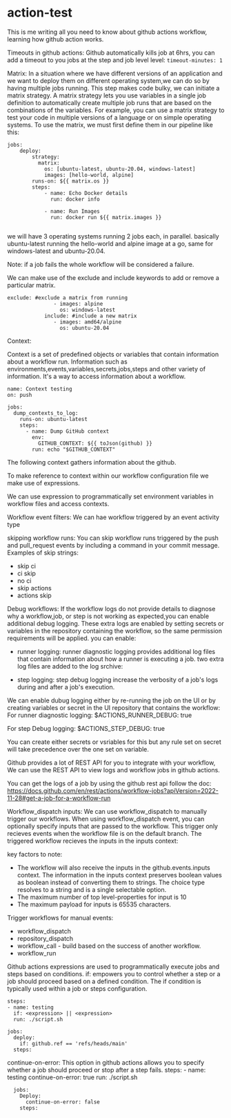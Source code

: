# action-test

This is me writing all you need to know about github actions workflow, learning how github action works.

Timeouts in github actions:
Github automatically kills job at 6hrs, you can add a timeout to you jobs at the step and job level level:
``` timeout-minutes: 1 ```

Matrix:
In a situation where we have different versions of an application and we want to deploy them on different operating system,we can do so by having multiple jobs running.  This step makes code bulky, we can initiate a matrix strategy. A matrix strategy lets you use variables in a single job definition to automatically create multiple job runs that are based on the combinations of the variables. For example, you can use a matrix strategy to test your code in multiple versions of a language or on simple operating systems. To use the matrix, we must first define them in our pipeline like this:

```
jobs:
    deploy:
        strategy: 
          matrix: 
            os: [ubuntu-latest, ubuntu-20.04, windows-latest]
            images: [hello-world, alpine]
        runs-on: ${{ matrix.os }}
        steps:
            - name: Echo Docker details
              run: docker info

            - name: Run Images
              run: docker run ${{ matrix.images }}


```

we will have 3 operating systems running 2 jobs each, in parallel. basically ubuntu-latest running the hello-world and alpine image at a go, same for windows-latest and ubuntu-20.04.

Note: if a job fails the whole workflow will be considered a failure.

We can make use of the exclude and include keywords to add or remove a particular matrix.

```
exclude: #exclude a matrix from running
               - images: alpine
                 os: windows-latest
            include: #include a new matrix
               - images: amd64/alpine
                 os: ubuntu-20.04
```

Context: 

Context is a set of predefined objects or variables that contain information about a workflow run. Information such as environments,events,variables,secrets,jobs,steps and other variety of information. It's a way to access information about a workflow.

```
name: Context testing
on: push

jobs:
  dump_contexts_to_log:
    runs-on: ubuntu-latest
    steps:
      - name: Dump GitHub context
        env:
          GITHUB_CONTEXT: ${{ toJson(github) }}
        run: echo "$GITHUB_CONTEXT"
```
The following context gathers information about the github. 

 To make reference to context within our workflow configuration file we make use of expressions.

We can use expression to programmatically set environment variables in workflow files and access contexts. 

Workflow event filters:
We can hae workflow triggered by an event activity type

skipping workflow runs:
You can skip workflow runs triggered by the push and pull_request events by including a command in your commit message. Examples of skip strings:

- skip ci
- ci skip
- no ci
- skip actions
- actions skip

Debug workflows:
If the workflow logs do not provide details to diagnose why a workflow,job, or step is not working as expected,you can enable additional debug logging. These extra logs are enabled by setting secrets or variables in the repository containing the workflow, so the same permission requirements will be applied.
you can enable: 

- runner logging: runner diagnostic logging provides additional log files that contain information about how a runner is executing a job. two extra log files are added to the log srchive:

- step logging: step debug logging increase the verbosity of a job's logs during and after a job's execution.

We can enable dubug logging either by re-running the job on the UI or by creating variables or secret in the UI repository that contains the workflow:
For runner diagnostic logging:
 $ACTIONS_RUNNER_DEBUG: true

For step Debug logging:
$ACTIONS_STEP_DEBUG: true

You can create either secrets or vsriables for this but any rule set on secret will take precedence over the one set on variable.

Github provides a lot of REST API for you to integrate with your workflow, We can use the REST API to view logs and workflow jobs in github actions.

You can get the logs of a job by using the github rest api follow the doc: https://docs.github.com/en/rest/actions/workflow-jobs?apiVersion=2022-11-28#get-a-job-for-a-workflow-run

Workflow_dispatch inputs:
We can use workflow_dispatch to manually trigger our workflows. When using workflow_dispatch event, you can optionally specify inputs that are passed to the workflow. This trigger only recieves events when the workflow file is on the default branch. The triggered workflow recieves the inputs in the inputs context:

key factors to note:
  - The workflow will also receive the inputs in the github.events.inputs context. The information in the inputs context preserves boolean values as boolean instead of converting them to strings. The choice type resolves to a string and is a single selectable option.
  - The maximum number of top level-properties for input is 10
  - The maximum payload for inputs is 65535 characters.

  Trigger workflows for manual events:
  - workflow_dispatch
  - repository_dispatch
  - workflow_call - build based on the success of another workflow.
  - workflow_run

  Github actions expressions are used to programmatically execute jobs and steps based on conditions.
  if: empowers you to control whether a step or a job should proceed based on a defined condition. The if condition is typically used within a job or steps configuration.

    steps:
    - name: testing
      if: <expression> || <expression>
      run: ./script.sh

    jobs:
      deploy:
        if: github.ref == 'refs/heads/main'
      steps: 


  continue-on-error: This option in github actions allows you to specify whether a job should proceed or stop after a step fails.
       steps: 
        - name: testing
          continue-on-error: true
          run: ./script.sh

      jobs: 
        Deploy:
          continue-on-error: false
        steps: